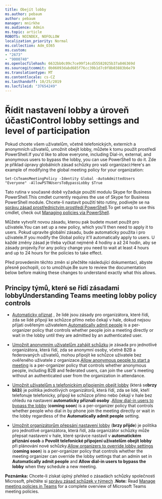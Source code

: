 ```yaml
---
title: Obejít lobby
ms.author: pebaum
author: pebaum
manager: mnirkhe
ms.audience: Admin
ms.topic: article
ROBOTS: NOINDEX, NOFOLLOW
localization_priority: Normal
ms.collection: Adm_O365
ms.custom:
- "2673"
- "9000740"
ms.openlocfilehash: 6632bb0c09c7ce99f14cd55582025b37a846369d
ms.sourcegitcommit: 0b06093dabd685f76cc39b1d7c0f8b03883b6e79
ms.translationtype: MT
ms.contentlocale: cs-CZ
ms.lasthandoff: 10/25/2019
ms.locfileid: "37654249"
---
```

# <a name="control-lobby-settings-and-level-of-participation"></a><span data-ttu-id="61974-102">Řídit nastavení lobby a úroveň účasti</span><span class="sxs-lookup"><span data-stu-id="61974-102">Control lobby settings and level of participation</span></span>

<span data-ttu-id="61974-103">Pokud chcete všem uživatelům, včetně telefonických, externích a anonymních uživatelů, umožnit obejít lobby, můžete k tomu použít prostředí PowerShell.</span><span class="sxs-lookup"><span data-stu-id="61974-103">If you'd like to allow everyone, including Dial-in, external, and anonymous users to bypass the lobby, you can use PowerShell to do it.</span></span> <span data-ttu-id="61974-104">Zde je příklad úpravy globálních zásad schůzky pro vaši organizaci:</span><span class="sxs-lookup"><span data-stu-id="61974-104">Here's an example of modifying the global meeting policy for your organization:</span></span>

`Set-CsTeamsMeetingPolicy -Identity Global -AutoAdmittedUsers "Everyone" -AllowPSTNUsersToBypassLobby $True`

<span data-ttu-id="61974-105">Tato rutina v současné době vyžaduje použití modulu Skype for Business PowerShell.</span><span class="sxs-lookup"><span data-stu-id="61974-105">This cmdlet currently requires the use of Skype for Business PowerShell module.</span></span> <span data-ttu-id="61974-106">Chcete-li nastavit použití této rutiny, podívejte se na [správu zásad prostřednictvím prostředí PowerShell](https://docs.microsoft.com/en-us/microsoftteams/teams-powershell-overview#managing-policies-via-powershell).</span><span class="sxs-lookup"><span data-stu-id="61974-106">To get setup to use this cmdlet, check out [Managing policies via PowerShell](https://docs.microsoft.com/en-us/microsoftteams/teams-powershell-overview#managing-policies-via-powershell).</span></span>

<span data-ttu-id="61974-107">Můžete vytvořit novou zásadu, kterou pak budete muset použít pro uživatele.</span><span class="sxs-lookup"><span data-stu-id="61974-107">You can set up a new policy, which you'll then need to apply it to users.</span></span> <span data-ttu-id="61974-108">Pokud upravíte globální zásadu, bude automaticky použita i pro uživatele.</span><span class="sxs-lookup"><span data-stu-id="61974-108">If you modify the Global policy it'll automatically apply to users.</span></span> <span data-ttu-id="61974-109">U každé změny zásad je třeba vyčkat nejméně 4 hodiny a až 24 hodin, aby se zásady projevily.</span><span class="sxs-lookup"><span data-stu-id="61974-109">For any policy change you need to wait at least 4 hours and up to 24 hours for the policies to take effect.</span></span>

<span data-ttu-id="61974-110">Před provedením těchto změn si přečtěte následující dokumentaci, abyste přesně pochopili, co to umožňuje.</span><span class="sxs-lookup"><span data-stu-id="61974-110">Be sure to review the documentation below before making these changes to understand exactly what this allows.</span></span>

## <a name="understanding-teams-meeting-lobby-policy-controls"></a><span data-ttu-id="61974-111">Principy týmů, které se řídí zásadami lobby</span><span class="sxs-lookup"><span data-stu-id="61974-111">Understanding Teams meeting lobby policy controls</span></span>

- <span data-ttu-id="61974-112">[Automaticky přiznat](https://docs.microsoft.com/microsoftteams/meeting-policies-in-teams#automatically-admit-people) , že lidé jsou zásady pro organizátora, které řídí, zda se lidé připojí ke schůzce přímo nebo čekají v hale, dokud nejsou přijati ověřeným uživatelem.</span><span class="sxs-lookup"><span data-stu-id="61974-112">[Automatically admit people](https://docs.microsoft.com/microsoftteams/meeting-policies-in-teams#automatically-admit-people) is a per-organizer policy that controls whether people join a meeting directly or wait in the lobby until they are admitted by an authenticated user.</span></span>

- <span data-ttu-id="61974-113">[Umožnit anonymním uživatelům zahájit schůzku](https://docs.microsoft.com/microsoftteams/meeting-policies-in-teams#allow-anonymous-people-to-start-a-meeting) je zásada pro jednotlivé organizátora, která řídí, zda se anonymní osoby, včetně B2B a federovaných uživatelů, mohou připojit ke schůzce uživatele bez ověřeného uživatele z organizace.</span><span class="sxs-lookup"><span data-stu-id="61974-113">[Allow anonymous people to start a meeting](https://docs.microsoft.com/microsoftteams/meeting-policies-in-teams#allow-anonymous-people-to-start-a-meeting) is a per-organizer policy that controls whether anonymous people, including B2B and federated users, can join the user's meeting without an authenticated user from the organization in attendance.</span></span>

- <span data-ttu-id="61974-114">[Umožnit uživatelům s telefonickým připojením obejít lobby](https://docs.microsoft.com/en-us/microsoftteams/meeting-policies-in-teams#allow-dial-in-users-to-bypass-the-lobby-coming-soon) (která se**brzy blíží**) je politika jednotlivých organizátorů, která řídí, zda se lidé, kteří telefonuje telefonicky, připojí ke schůzce přímo nebo čekají v hale bez ohledu na nastavení **automaticky přiznali osoby** .</span><span class="sxs-lookup"><span data-stu-id="61974-114">[Allow dial-in users to bypass the lobby](https://docs.microsoft.com/en-us/microsoftteams/meeting-policies-in-teams#allow-dial-in-users-to-bypass-the-lobby-coming-soon) (**coming soon**) is a per-organizer policy that controls whether people who dial in by phone join the meeting directly or wait in the lobby regardless of the **Automatically admit people** setting.</span></span>

- <span data-ttu-id="61974-115">[Umožnit organizátorům přepsání nastavení lobby](https://docs.microsoft.com/microsoftteams/meeting-policies-in-teams#allow-organizers-to-override-lobby-settings-coming-soon) (**brzy přijde**) je politika pro jednotlivé organizátora, která řídí, zda organizátor schůzky může přepsat nastavení v hale, které správce nastavil v **automatickém přiznání osob** a **Povolit telefonické připojení uživatelům obejít lobby** při plánování nové schůzky.</span><span class="sxs-lookup"><span data-stu-id="61974-115">[Allow organizers to override lobby settings](https://docs.microsoft.com/microsoftteams/meeting-policies-in-teams#allow-organizers-to-override-lobby-settings-coming-soon) (**coming soon**) is a per-organizer policy that controls whether the meeting organizer can override the lobby settings that an admin set in **Automatically admit people** and **Allow dial-in users to bypass the lobby** when they schedule a new meeting.</span></span>

<span data-ttu-id="61974-116">**Poznámka:** Chcete-li získat úplný přehled o zásadách schůzky společnosti Microsoft, přečtěte si [správu zásad schůzek v týmech](https://docs.microsoft.com/en-us/microsoftteams/meeting-policies-in-teams) .</span><span class="sxs-lookup"><span data-stu-id="61974-116">**Note:** Read [Manage meeting policies in Teams](https://docs.microsoft.com/en-us/microsoftteams/meeting-policies-in-teams) for a complete overview of Microsoft Teams meeting policies.</span></span>

